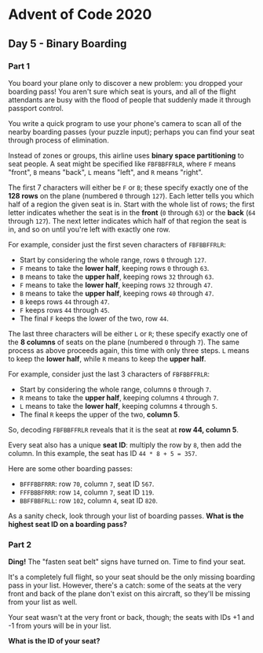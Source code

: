 # Advent of Code 2020

## Day 5  - Binary Boarding

### Part 1

You board your plane only to discover a new problem: you dropped your boarding pass! You aren't sure which seat is yours, and all of the flight attendants are busy with the flood of people that suddenly made it through passport control.

You write a quick program to use your phone's camera to scan all of the nearby boarding passes (your puzzle input); perhaps you can find your seat through process of elimination.

Instead of zones or groups, this airline uses **binary space partitioning** to seat people. A seat might be specified like `FBFBBFFRLR`, where `F` means "front", `B` means "back", `L` means "left", and `R` means "right".

The first 7 characters will either be `F` or `B`; these specify exactly one of the **128 rows** on the plane (numbered `0` through `127`). Each letter tells you which half of a region the given seat is in. Start with the whole list of rows; the first letter indicates whether the seat is in the **front** (`0` through `63`) or the **back** (`64` through `127`). The next letter indicates which half of that region the seat is in, and so on until you're left with exactly one row.

For example, consider just the first seven characters of `FBFBBFFRLR`:

  * Start by considering the whole range, rows `0` through `127`.
  * `F` means to take the **lower half**, keeping rows `0` through `63`.
  * `B` means to take the **upper half**, keeping rows `32` through `63`.
  * `F` means to take the **lower half**, keeping rows `32` through `47`.
  * `B` means to take the **upper half**, keeping rows `40` through `47`.
  * `B` keeps rows `44` through `47`.
  * `F` keeps rows `44` through `45`.
  * The final `F` keeps the lower of the two, row `44`.

The last three characters will be either `L` or `R`; these specify exactly one of the **8 columns** of seats on the plane (numbered `0` through `7`). The same process as above proceeds again, this time with only three steps. `L` means to keep the **lower half**, while `R` means to keep the **upper half**.

For example, consider just the last 3 characters of `FBFBBFFRLR`:

  * Start by considering the whole range, columns `0` through `7`.
  * `R` means to take the **upper half**, keeping columns `4` through `7`.
  * `L` means to take the **lower half**, keeping columns `4` through `5`.
  * The final `R` keeps the upper of the two, **column 5**.

So, decoding `FBFBBFFRLR` reveals that it is the seat at **row 44, column 5**.

Every seat also has a unique **seat ID**: multiply the row by `8`, then add the column. In this example, the seat has ID `44 * 8 + 5 = 357`.

Here are some other boarding passes:

  * `BFFFBBFRRR`: row `70`, column `7`, seat ID `567`.
  * `FFFBBBFRRR`: row `14`, column `7`, seat ID `119`.
  * `BBFFBBFRLL`: row `102`, column `4`, seat ID `820`.

As a sanity check, look through your list of boarding passes. **What is the highest seat ID on a boarding pass?**

### Part 2

**Ding!** The "fasten seat belt" signs have turned on. Time to find your seat.

It's a completely full flight, so your seat should be the only missing boarding pass in your list. However, there's a catch: some of the seats at the very front and back of the plane don't exist on this aircraft, so they'll be missing from your list as well.

Your seat wasn't at the very front or back, though; the seats with IDs +1 and -1 from yours will be in your list.

**What is the ID of your seat?**
